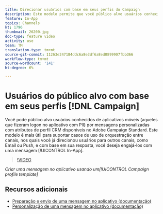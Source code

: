 ```yaml
---
title: Direcionar usuários com base em seus perfis do Campaign
description: Este modelo permite que você público alvo usuários conhecidos de aplicativos móveis com mensagens personalizadas com atributos de perfil CRM disponíveis no Adobe Campaign Standard (ACS).
feature: In-App
topics: Channels
kt: 1796
thumbnail: 26200.jpg
doc-type: feature video
activity: use
team: TM
translation-type: tm+mt
source-git-commit: 11263e247184ddc6a8e3df6a8ed0899907fbb366
workflow-type: tm+mt
source-wordcount: '141'
ht-degree: 6%

---
```



# Usuários do público alvo com base em seus perfis [!DNL Campaign]

Você pode público alvo usuários conhecidos de aplicativos móveis (aqueles que fizeram logon no aplicativo com PII) por mensagens personalizadas com atributos de perfil CRM disponíveis no Adobe Campaign Standard. Este modelo é mais útil para suportar casos de uso de orquestração entre canais, nos quais você já direcionou usuários para outros canais, como Email ou Push, e com base em sua resposta, você deseja engajá-los com uma mensagem [!UICONTROL In-App].

>[!VIDEO](https://video.tv.adobe.com/v/26200?quality=12)

*Criar uma mensagem no aplicativo usando um[!UICONTROL Campaign profile template]*

## Recursos adicionais

* [Preparação e envio de uma mensagem no aplicativo (documentação)](https://docs.adobe.com/content/help/en/campaign-standard/using/communication-channels/in-app-messaging/preparing-and-sending-an-in-app-message.html)
* [Personalização de uma mensagem no aplicativo (documentação)](https://docs.adobe.com/content/help/en/campaign-standard/using/communication-channels/in-app-messaging/customizing-an-in-app-message.html)
